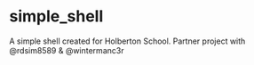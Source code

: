 # simple_shell
A simple shell created for Holberton School. Partner project with @rdsim8589 &amp; @wintermanc3r

